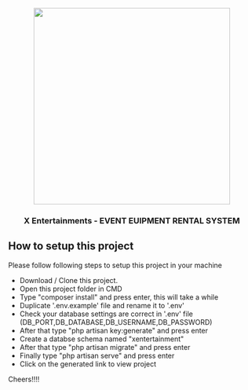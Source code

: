 <p align="center"><a href="https://laravel.com" target="_blank"><img src="https://raw.githubusercontent.com/laravel/art/master/logo-lockup/5%20SVG/2%20CMYK/1%20Full%20Color/laravel-logolockup-cmyk-red.svg" width="400"></a></p>

<h3 align="center">
X Entertainments - EVENT EUIPMENT RENTAL SYSTEM
</h3>

## How to setup this project

Please follow following steps to setup this project in your machine

- Download / Clone this project.
- Open this project folder in CMD
- Type "composer install" and press enter, this will take a while
- Duplicate '.env.example' file and rename it to '.env'
- Check your database settings are correct in '.env' file (DB_PORT,DB_DATABASE,DB_USERNAME,DB_PASSWORD)
- After that type "php artisan key:generate" and press enter
- Create a databse schema named "xentertainment"
- After that type "php artisan migrate" and press enter
- Finally type "php artisan serve" and press enter
- Click on the generated link to view project

Cheers!!!!



